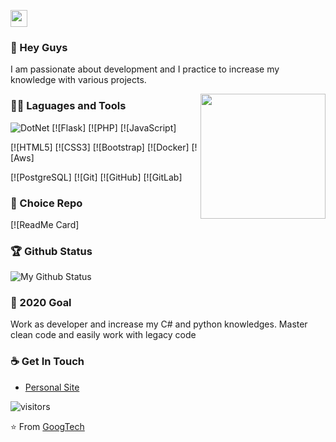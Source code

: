 <p align="left">
  <img src="https://user-images.githubusercontent.com/5679180/79618120-0daffb80-80be-11ea-819e-d2b0fa904d07.gif" width="27px">
</p>

### 👋 Hey Guys 

I am passionate about development and I practice to increase my knowledge with various projects.

<img align='right' src='https://user-images.githubusercontent.com/5713670/87202985-820dcb80-c2b6-11ea-9f56-7ec461c497c3.gif' width='200"'>

### 👨‍💻 Laguages and Tools
![DotNet](https://img.shields.io/badge/-dotnet-000?style=flat&logo=DotNet&logoColor=white)
[![Flask] 
[![PHP]
[![JavaScript]

[![HTML5]
[![CSS3]
[![Bootstrap]
[![Docker]
[![Aws]

[![PostgreSQL]
[![Git]
[![GitHub]
[![GitLab]


### 👀 Choice Repo
[![ReadMe Card]

### 🏆 Github Status
![My Github Status](https://github-readme-stats.vercel.app/api?username=salitim&show_icons=true&hide_border=true)

### 🔭 2020 Goal
Work as developer and increase my C# and python knowledges. Master clean code and easily work with legacy code

### ☕ Get In Touch
- [Personal Site](http://portfolio.projectslit.fr)

![visitors](https://visitor-badge.glitch.me/badge?page_id=salitim.salitim)

⭐️ From [GoogTech](https://github.com/yubuntu0109)
